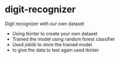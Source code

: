 # digit-recognizer
Digit recognizer with our own dataset

* Using tkinter to create your own dataset
* Trained the model using random forest classifier
* Used joblib to store the trained model
* to give the data to test again used tkinter
